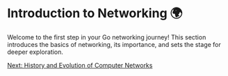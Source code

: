 # Introduction to Networking 🌍

Welcome to the first step in your Go networking journey! This section introduces the basics of networking, its importance, and sets the stage for deeper exploration.

[Next: History and Evolution of Computer Networks](02-history-and-evolution-of-computer-networks.md)
